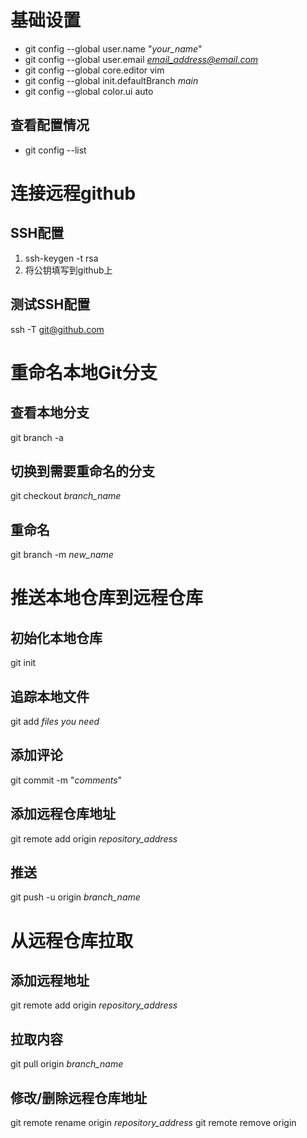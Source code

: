 # 基础设置
- git config --global user.name "*your_name*"
- git config --global user.email *email_address@email.com*
- git config --global core.editor vim
- git config --global init.defaultBranch *main*
- git config --global color.ui auto
## 查看配置情况
- git config --list

# 连接远程github
## SSH配置
1. ssh-keygen -t rsa
2. 将公钥填写到github上
## 测试SSH配置
ssh -T git@github.com

# 重命名本地Git分支
## 查看本地分支
git branch -a
## 切换到需要重命名的分支
git checkout *branch_name*
## 重命名
git branch -m *new_name*

# 推送本地仓库到远程仓库
## 初始化本地仓库
git init
## 追踪本地文件
git add *files you need*
## 添加评论
git commit -m "*comments*"
## 添加远程仓库地址
git remote add origin *repository_address*
## 推送
git push -u origin *branch_name*

# 从远程仓库拉取
## 添加远程地址
git remote add origin *repository_address*
## 拉取内容
git pull origin *branch_name*
## 修改/删除远程仓库地址
git remote rename origin *repository_address*
git remote remove origin